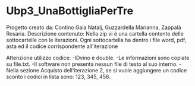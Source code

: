 # Ubp3_UnaBottigliaPerTre
Progetto creato da: Contino Gaia Natalj, Guzzardella Marianna, Zappalà Rosaria.
Descrizione contenuto:
Nella zip vi è una cartella contente delle sottocartelle con le iterazioni.
Ogni sottocartella ha dentro i file word, pdf, asta ed il codice corrispondente all'iterazione 

Attenzione utilizzo codice:
-IDvino è double.
-Le informazioni sono copiate su file.txt.
-Il software non presenta nessun file di testo al suo interno.
-Nella sezione Acquisto dell'iterazione 2, se si vuole aggiungere un codice sconto i codici in lista sono: 123, 345, 456.
